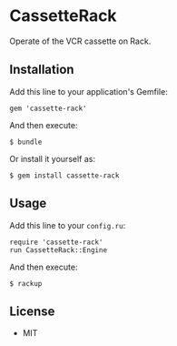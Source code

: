 # CassetteRack

Operate of the VCR cassette on Rack.

## Installation

Add this line to your application's Gemfile:

```
gem 'cassette-rack'
```

And then execute:

```
$ bundle
```

Or install it yourself as:

```
$ gem install cassette-rack
```

## Usage

Add this line to your `config.ru`:

```
require 'cassette-rack'
run CassetteRack::Engine
```

And then execute:

```
$ rackup
```

## License

- MIT
